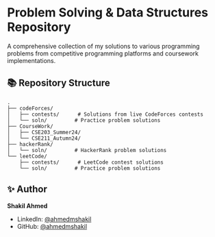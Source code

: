 # Problem Solving & Data Structures Repository

A comprehensive collection of my solutions to various programming problems from competitive programming platforms and coursework implementations.

## 📚 Repository Structure

```
.
├── codeForces/
│   ├── contests/      # Solutions from live CodeForces contests
│   └── soln/         # Practice problem solutions
├── CourseWork/
│   ├── CSE203_Summer24/
│   └── CSE211_Autumn24/
├── hackerRank/
│   └── soln/         # HackerRank problem solutions
└── leetCode/
    ├── contests/      # LeetCode contest solutions
    └── soln/         # Practice problem solutions
```





## ✨ Author

**Shakil Ahmed**

* LinkedIn: [@ahmedmshakil](https://www.linkedin.com/in/ahmedmshakil/)
* GitHub: [@ahmedmshakil](https://github.com/ahmedmshakil)
